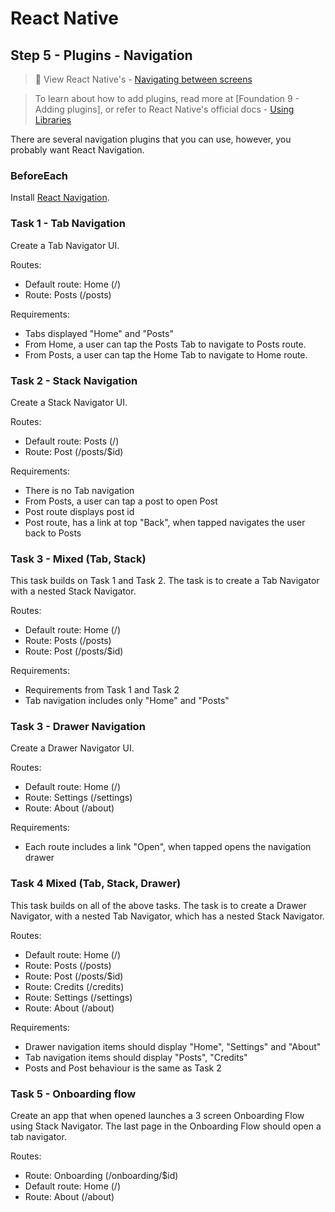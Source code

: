 # React Native

## Step 5 - Plugins - Navigation

> 📘 View React Native's - [Navigating between screens](https://reactnative.dev/docs/navigation)

> To learn about how to add plugins, read more at [Foundation 9 - Adding plugins], or refer to React Native's official docs - [Using Libraries](https://reactnative.dev/docs/libraries)

There are several navigation plugins that you can use, however, you probably want React Navigation.

### BeforeEach

Install [React Navigation](https://reactnative.dev/docs/navigation#installation-and-setup).

### Task 1 - Tab Navigation

Create a Tab Navigator UI.

Routes:

- Default route: Home (/)
- Route: Posts (/posts)

Requirements:

- Tabs displayed "Home" and "Posts"
- From Home, a user can tap the Posts Tab to navigate to Posts route.
- From Posts, a user can tap the Home Tab to navigate to Home route.

### Task 2 - Stack Navigation

Create a Stack Navigator UI.

Routes:

- Default route: Posts (/)
- Route: Post (/posts/\$id)

Requirements:

- There is no Tab navigation
- From Posts, a user can tap a post to open Post
- Post route displays post id
- Post route, has a link at top "Back", when tapped navigates the user back to Posts

### Task 3 - Mixed (Tab, Stack)

This task builds on Task 1 and Task 2. The task is to create a Tab Navigator with a nested Stack Navigator.

Routes:

- Default route: Home (/)
- Route: Posts (/posts)
- Route: Post (/posts/\$id)

Requirements:

- Requirements from Task 1 and Task 2
- Tab navigation includes only "Home" and "Posts"

### Task 3 - Drawer Navigation

Create a Drawer Navigator UI.

Routes:

- Default route: Home (/)
- Route: Settings (/settings)
- Route: About (/about)

Requirements:

- Each route includes a link "Open", when tapped opens the navigation drawer

### Task 4 Mixed (Tab, Stack, Drawer)

This task builds on all of the above tasks. The task is to create a Drawer Navigator, with a nested Tab Navigator, which has a nested Stack Navigator.

Routes:

- Default route: Home (/)
- Route: Posts (/posts)
- Route: Post (/posts/\$id)
- Route: Credits (/credits)
- Route: Settings (/settings)
- Route: About (/about)

Requirements:

- Drawer navigation items should display "Home", "Settings" and "About"
- Tab navigation items should display "Posts", "Credits"
- Posts and Post behaviour is the same as Task 2

### Task 5 - Onboarding flow

Create an app that when opened launches a 3 screen Onboarding Flow using Stack Navigator. The last page in the Onboarding Flow should open a tab navigator.

Routes:

- Route: Onboarding (/onboarding/\$id)
- Default route: Home (/)
- Route: About (/about)
